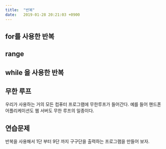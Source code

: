 ```yaml
---
title:  "반복"
date:   2019-01-28 20:21:03 +0900
---
```



## for를 사용한 반복


## range



## while 을 사용한 반복





## 무한 루프
우리가 사용하는 거의 모든 컴퓨터 프로그램에 무한루프가 들어간다.
예를 들어 핸드폰 어플리케이션도 
웹 서버도 무한 루프의 일종이다.





## 연습문제
반복을 사용해서 1단 부터 9단 까지 구구단을 출력하는 프로그램을 만들어 보자.

















